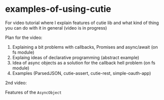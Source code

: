 # examples-of-using-cutie
For video tutorial where I explain features of cutie lib and what kind of thing you can do with it in general (video is in progress)

Plan for the video:

1. Explaining a bit problems with callbacks, Promises and async/await (on fs module)
2. Explaing ideas of declarative programming (abstract example)
3. Idea of async objects as a solution for the callback hell problem (on fs module)
4. Examples (ParsedJSON, cutie-assert, cutie-rest, simple-oauth-app)

2nd video:

Features of the `AsyncObject`
